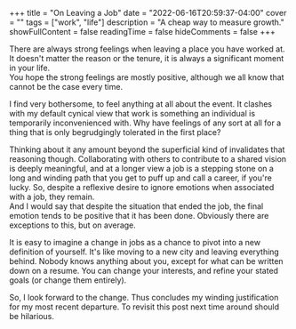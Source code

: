 +++
title = "On Leaving a Job"
date = "2022-06-16T20:59:37-04:00"
cover = ""
tags = ["work", "life"]
description = "A cheap way to measure growth."
showFullContent = false
readingTime = false
hideComments = false
+++

There are always strong feelings when leaving a place you have worked at. 
It doesn't matter the reason or the tenure, it 
is always a significant moment in your life.  
You hope the strong feelings are mostly positive, although we all know that 
cannot be the case every time. 

I find very bothersome, to feel anything at all about the event. 
It clashes with my default cynical view that work is 
something an individual is temporarily inconvenienced with. 
Why have feelings of any sort at all for a thing that is only begrudgingly 
tolerated in the first place? 

Thinking about it any amount beyond the superficial kind of invalidates that 
reasoning though. Collaborating with others to 
contribute to a shared vision is deeply meaningful, and 
at a longer view a job is a stepping stone on a long 
and winding path that you get to puff up and call a career, 
if you're lucky. 
So, despite a reflexive desire to ignore emotions when associated 
with a job, they remain.   
And I would say that despite the situation that ended the job, 
the final emotion tends to be positive that it has been done. 
Obviously there are exceptions to this, but on average. 

It is easy to imagine a change in jobs as a chance to pivot into a new 
definition of yourself. It's like moving to a new city and leaving everything behind. 
Nobody knows anything about you, except for 
what can be written down on a resume. You can change 
your interests, and refine your stated goals (or change them entirely). 

So, I look forward to the change. Thus concludes my winding justification 
for my most recent departure. 
To revisit this post next time around should be hilarious.

